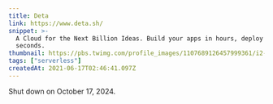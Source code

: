 ```yaml
---
title: Deta
link: https://www.deta.sh/
snippet: >-
  A Cloud for the Next Billion Ideas. Build your apps in hours, deploy them in
  seconds.
thumbnail: https://pbs.twimg.com/profile_images/1107689126457999361/i2-kggfS_400x400.png
tags: ["serverless"]
createdAt: 2021-06-17T02:46:41.097Z
---
```

Shut down on October 17, 2024.
